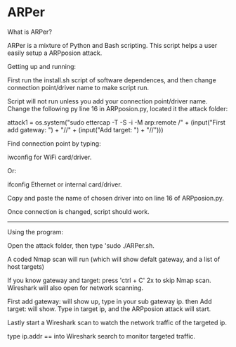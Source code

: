 # ARPer
What is ARPer?

ARPer is a mixture of Python and Bash scripting. This script helps a user easily setup a ARPposion attack.

Getting up and running:

First run the install.sh script of software dependences, and then change connection point/driver name to make script run.

Script will not run unless you add your connection point/driver name.
Change the following py line 16 in ARPposion.py, located it the attack folder:
    
attack1 = os.system("sudo ettercap -T -S -i <Add connection here> -M arp:remote /" + (input("First add gateway: ") + "//" + (input("Add target: ") + "//")))

Find connection point by typing:

iwconfig for WiFi card/driver.

Or:

ifconfig Ethernet or internal card/driver.

Copy and paste the name of chosen driver into <Add connection here> on line 16 of ARPposion.py.

Once connection is changed, script should work.

------------------------------------------------------------------------------------------------

Using the program:

Open the attack folder, then type 'sudo ./ARPer.sh.

A coded Nmap scan will run (which will show defalt gateway, and a list of host targets)

If you know gateway and target: press 'ctrl + C' 2x to skip Nmap scan. Wireshark will also open for network scanning.

First add gateway: will show up, type in your sub gateway ip.
then Add target: will show. Type in target ip, and the ARPposion attack will start.

Lastly start a Wireshark scan to watch the network traffic of the targeted ip.

type ip.addr == <target ip> into Wireshark search to monitor targeted traffic.
